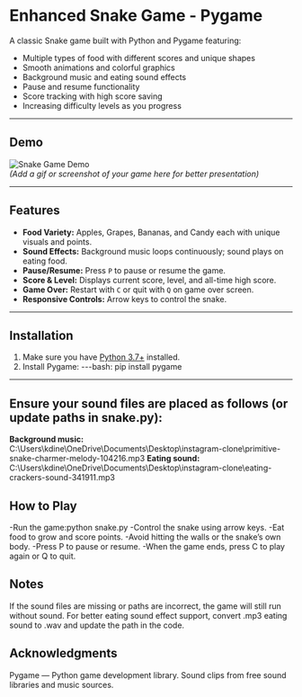 # Enhanced Snake Game - Pygame

A classic Snake game built with Python and Pygame featuring:

- Multiple types of food with different scores and unique shapes
- Smooth animations and colorful graphics
- Background music and eating sound effects
- Pause and resume functionality
- Score tracking with high score saving
- Increasing difficulty levels as you progress

---

## Demo

![Snake Game Demo](demo.gif)  
*(Add a gif or screenshot of your game here for better presentation)*

---

## Features

- **Food Variety:** Apples, Grapes, Bananas, and Candy each with unique visuals and points.
- **Sound Effects:** Background music loops continuously; sound plays on eating food.
- **Pause/Resume:** Press `P` to pause or resume the game.
- **Score & Level:** Displays current score, level, and all-time high score.
- **Game Over:** Restart with `C` or quit with `Q` on game over screen.
- **Responsive Controls:** Arrow keys to control the snake.

---

## Installation

1. Make sure you have [Python 3.7+](https://www.python.org/downloads/) installed.
2. Install Pygame:
---bash:
pip install pygame

---
  
## Ensure your sound files are placed as follows (or update paths in snake.py):
**Background music:**
C:\Users\kdine\OneDrive\Documents\Desktop\instagram-clone\primitive-snake-charmer-melody-104216.mp3
**Eating sound:**
C:\Users\kdine\OneDrive\Documents\Desktop\instagram-clone\eating-crackers-sound-341911.mp3

## How to Play
-Run the game:python snake.py
-Control the snake using arrow keys.
-Eat food to grow and score points.
-Avoid hitting the walls or the snake’s own body.
-Press P to pause or resume.
-When the game ends, press C to play again or Q to quit.

## Notes
If the sound files are missing or paths are incorrect, the game will still run without sound.
For better eating sound effect support, convert .mp3 eating sound to .wav and update the path in the code.

## Acknowledgments
Pygame — Python game development library.
Sound clips from free sound libraries and music sources.
